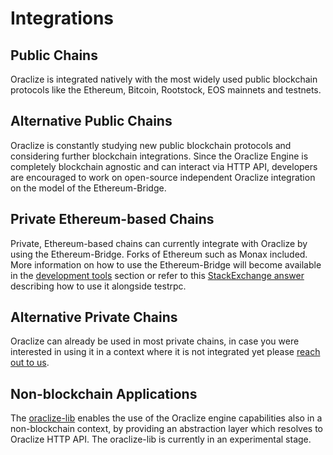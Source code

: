 # Integrations

## Public Chains
Oraclize is integrated natively with the most widely used public blockchain protocols like the Ethereum, Bitcoin, Rootstock, EOS mainnets and testnets.

## Alternative Public Chains
Oraclize is constantly studying new public blockchain protocols and considering further blockchain integrations. Since the Oraclize Engine is completely blockchain agnostic and can interact via HTTP API, developers are encouraged to work on open-source independent Oraclize integration on the model of the Ethereum-Bridge.

## Private Ethereum-based Chains
Private, Ethereum-based chains can currently integrate with Oraclize by using the Ethereum-Bridge. Forks of Ethereum such as Monax included. More information on how to use the Ethereum-Bridge will become available in the [development tools](#development-tools) section or refer to this [StackExchange answer](https://ethereum.stackexchange.com/a/11389/5819) describing how to use it alongside testrpc.

## Alternative Private Chains
Oraclize can already be used in most private chains, in case you were interested in using it in a context where it is not integrated yet please [reach out to us](mailto:info@oraclize.it).

## Non-blockchain Applications
The <a href="https://github.com/oraclize/oraclize-lib">oraclize-lib</a> enables the use of the Oraclize engine capabilities also in a non-blockchain context, by providing an abstraction layer which resolves to Oraclize HTTP API. The oraclize-lib is currently in an experimental stage.
